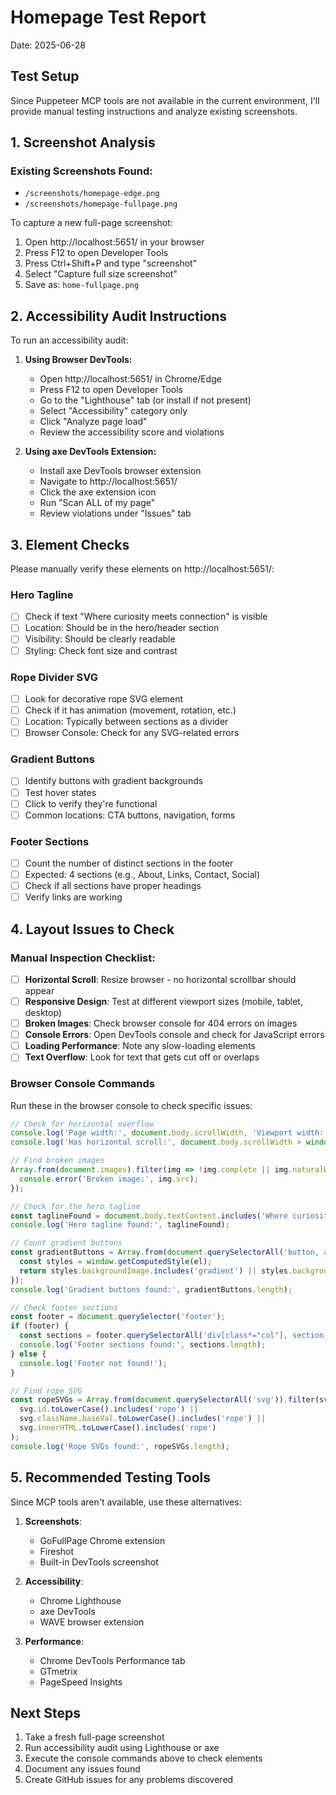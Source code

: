 # Homepage Test Report

Date: 2025-06-28

## Test Setup

Since Puppeteer MCP tools are not available in the current environment, I'll provide manual testing instructions and analyze existing screenshots.

## 1. Screenshot Analysis

### Existing Screenshots Found:
- `/screenshots/homepage-edge.png`
- `/screenshots/homepage-fullpage.png`

To capture a new full-page screenshot:
1. Open http://localhost:5651/ in your browser
2. Press F12 to open Developer Tools
3. Press Ctrl+Shift+P and type "screenshot"
4. Select "Capture full size screenshot"
5. Save as: `home-fullpage.png`

## 2. Accessibility Audit Instructions

To run an accessibility audit:

1. **Using Browser DevTools:**
   - Open http://localhost:5651/ in Chrome/Edge
   - Press F12 to open Developer Tools
   - Go to the "Lighthouse" tab (or install if not present)
   - Select "Accessibility" category only
   - Click "Analyze page load"
   - Review the accessibility score and violations

2. **Using axe DevTools Extension:**
   - Install axe DevTools browser extension
   - Navigate to http://localhost:5651/
   - Click the axe extension icon
   - Run "Scan ALL of my page"
   - Review violations under "Issues" tab

## 3. Element Checks

Please manually verify these elements on http://localhost:5651/:

### Hero Tagline
- [ ] Check if text "Where curiosity meets connection" is visible
- [ ] Location: Should be in the hero/header section
- [ ] Visibility: Should be clearly readable
- [ ] Styling: Check font size and contrast

### Rope Divider SVG
- [ ] Look for decorative rope SVG element
- [ ] Check if it has animation (movement, rotation, etc.)
- [ ] Location: Typically between sections as a divider
- [ ] Browser Console: Check for any SVG-related errors

### Gradient Buttons
- [ ] Identify buttons with gradient backgrounds
- [ ] Test hover states
- [ ] Click to verify they're functional
- [ ] Common locations: CTA buttons, navigation, forms

### Footer Sections
- [ ] Count the number of distinct sections in the footer
- [ ] Expected: 4 sections (e.g., About, Links, Contact, Social)
- [ ] Check if all sections have proper headings
- [ ] Verify links are working

## 4. Layout Issues to Check

### Manual Inspection Checklist:
- [ ] **Horizontal Scroll**: Resize browser - no horizontal scrollbar should appear
- [ ] **Responsive Design**: Test at different viewport sizes (mobile, tablet, desktop)
- [ ] **Broken Images**: Check browser console for 404 errors on images
- [ ] **Console Errors**: Open DevTools console and check for JavaScript errors
- [ ] **Loading Performance**: Note any slow-loading elements
- [ ] **Text Overflow**: Look for text that gets cut off or overlaps

### Browser Console Commands

Run these in the browser console to check specific issues:

```javascript
// Check for horizontal overflow
console.log('Page width:', document.body.scrollWidth, 'Viewport width:', window.innerWidth);
console.log('Has horizontal scroll:', document.body.scrollWidth > window.innerWidth);

// Find broken images
Array.from(document.images).filter(img => !img.complete || img.naturalWidth === 0).forEach(img => {
  console.error('Broken image:', img.src);
});

// Check for the hero tagline
const taglineFound = document.body.textContent.includes('Where curiosity meets connection');
console.log('Hero tagline found:', taglineFound);

// Count gradient buttons
const gradientButtons = Array.from(document.querySelectorAll('button, a.btn, .button')).filter(el => {
  const styles = window.getComputedStyle(el);
  return styles.backgroundImage.includes('gradient') || styles.background.includes('gradient');
});
console.log('Gradient buttons found:', gradientButtons.length);

// Check footer sections
const footer = document.querySelector('footer');
if (footer) {
  const sections = footer.querySelectorAll('div[class*="col"], section, .footer-section');
  console.log('Footer sections found:', sections.length);
} else {
  console.log('Footer not found!');
}

// Find rope SVG
const ropeSVGs = Array.from(document.querySelectorAll('svg')).filter(svg => 
  svg.id.toLowerCase().includes('rope') || 
  svg.className.baseVal.toLowerCase().includes('rope') ||
  svg.innerHTML.toLowerCase().includes('rope')
);
console.log('Rope SVGs found:', ropeSVGs.length);
```

## 5. Recommended Testing Tools

Since MCP tools aren't available, use these alternatives:

1. **Screenshots**: 
   - GoFullPage Chrome extension
   - Fireshot
   - Built-in DevTools screenshot

2. **Accessibility**:
   - Chrome Lighthouse
   - axe DevTools
   - WAVE browser extension

3. **Performance**:
   - Chrome DevTools Performance tab
   - GTmetrix
   - PageSpeed Insights

## Next Steps

1. Take a fresh full-page screenshot
2. Run accessibility audit using Lighthouse or axe
3. Execute the console commands above to check elements
4. Document any issues found
5. Create GitHub issues for any problems discovered